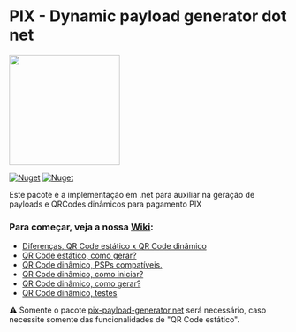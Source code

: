 # PIX - Dynamic payload generator dot net

<img width='200' src='https://user-images.githubusercontent.com/5353685/101644586-233eb080-3a14-11eb-9cec-2172586abfde.png'/>

[![Nuget](https://img.shields.io/nuget/dt/pix-dynamic-payload-generator.net)](https://www.nuget.org/packages/pix-dynamic-payload-generator.net)
[![Nuget](https://img.shields.io/nuget/v/pix-dynamic-payload-generator.net)](https://www.nuget.org/packages/pix-dynamic-payload-generator.net)

Este pacote é a implementação em .net para auxiliar na geração de payloads e QRCodes dinâmicos para pagamento PIX

### Para começar, veja a nossa [Wiki](https://github.com/alexandresanlim/pix-dynamic-payload-generator.net/wiki):
- [Diferenças, QR Code estático x QR Code dinâmico](https://github.com/alexandresanlim/pix-dynamic-payload-generator.net/wiki/0-Diferen%C3%A7as,-QR-Code-est%C3%A1tico-x-QR-Code-din%C3%A2mico)
- [QR Code estático, como gerar?](https://github.com/alexandresanlim/pix-dynamic-payload-generator.net/wiki/1-QR-Code-est%C3%A1tico,-como-gerar%3F)
- [QR Code dinâmico, PSPs compatíveis.](https://github.com/alexandresanlim/pix-dynamic-payload-generator.net/wiki/2-QR-Code-din%C3%A2mico,-PSPs-compat%C3%ADveis.)
- [QR Code dinâmico, como iniciar?](https://github.com/alexandresanlim/pix-dynamic-payload-generator.net/wiki/3-QR-Code-din%C3%A2mico,-como-iniciar%3F)
- [QR Code dinâmico, como gerar?](https://github.com/alexandresanlim/pix-dynamic-payload-generator.net/wiki/4-QR-Code-din%C3%A2mico,-como-gerar%3F)
- [QR Code dinâmico, testes](https://github.com/alexandresanlim/pix-dynamic-payload-generator.net/wiki/5-QR-Code-din%C3%A2mico,-testes)

⚠ Somente o pacote [pix-payload-generator.net](https://github.com/alexandresanlim/pix-payload-generator.net) será necessário, caso necessite somente das funcionalidades de "QR Code estático".
